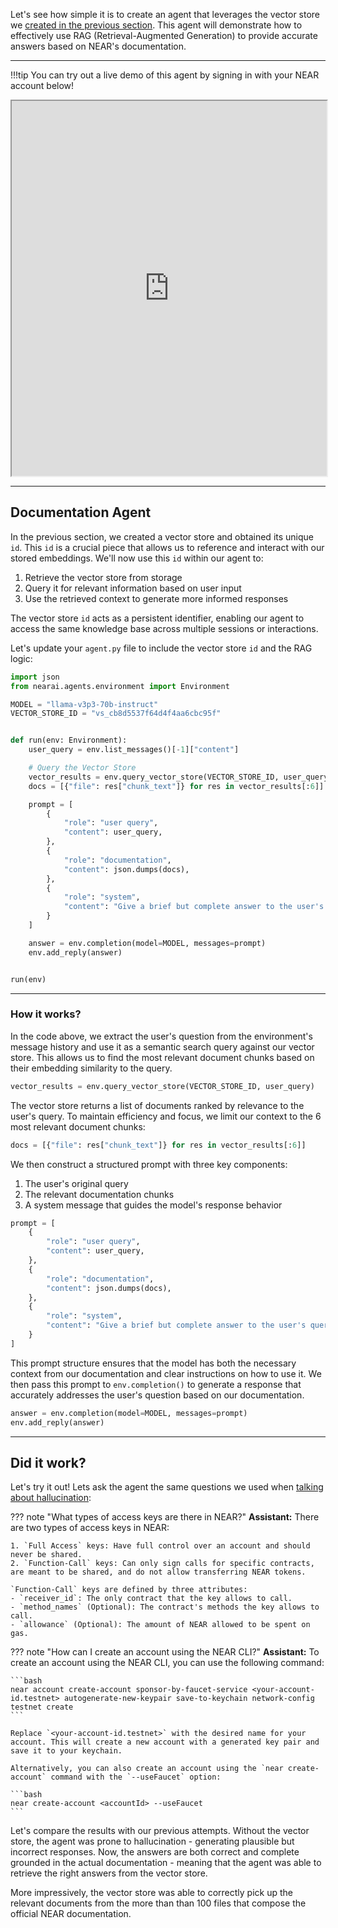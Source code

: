Let's see how simple it is to create an agent that leverages the vector store we [created in the previous section](./vector_store.md). This agent will demonstrate how to effectively use RAG (Retrieval-Augmented Generation) to provide accurate answers based on NEAR's documentation.

---

!!!tip
    You can try out a live demo of this agent by signing in with your NEAR account below!

<iframe src="https://app.near.ai/embed/near-ai-dev.near/near-protocol-docs-agent/latest/" class="agent-iframe" sandbox="allow-scripts allow-popups allow-same-origin allow-forms" style="width: 100%; height: 600px;"></iframe>

---

## Documentation Agent

In the previous section, we created a vector store and obtained its unique `id`. This `id` is a crucial piece that allows us to reference and interact with our stored embeddings. We'll now use this `id` within our agent to:

1. Retrieve the vector store from storage
2. Query it for relevant information based on user input
3. Use the retrieved context to generate more informed responses

The vector store `id` acts as a persistent identifier, enabling our agent to access the same knowledge base across multiple sessions or interactions.

Let's update your `agent.py` file to include the vector store `id` and the RAG logic:

```python
import json
from nearai.agents.environment import Environment

MODEL = "llama-v3p3-70b-instruct"
VECTOR_STORE_ID = "vs_cb8d5537f64d4f4aa6cbc95f"


def run(env: Environment):
    user_query = env.list_messages()[-1]["content"]

    # Query the Vector Store
    vector_results = env.query_vector_store(VECTOR_STORE_ID, user_query)
    docs = [{"file": res["chunk_text"]} for res in vector_results[:6]]

    prompt = [
        {
            "role": "user query",
            "content": user_query,
        },
        {
            "role": "documentation",
            "content": json.dumps(docs),
        },
        {
            "role": "system",
            "content": "Give a brief but complete answer to the user's query, staying as true as possible to the documentation SPECIALLY when dealing with code."
        }
    ]

    answer = env.completion(model=MODEL, messages=prompt)
    env.add_reply(answer)


run(env)
```

<hr class="subsection" />

### How it works?

In the code above, we extract the user's question from the environment's message history and use it as a semantic search query against our vector store. This allows us to find the most relevant document chunks based on their embedding similarity to the query.

```python
vector_results = env.query_vector_store(VECTOR_STORE_ID, user_query)
```

The vector store returns a list of documents ranked by relevance to the user's query. To maintain efficiency and focus, we limit our context to the 6 most relevant document chunks:

```python
docs = [{"file": res["chunk_text"]} for res in vector_results[:6]]
```

We then construct a structured prompt with three key components:

1. The user's original query
2. The relevant documentation chunks
3. A system message that guides the model's response behavior

```python
prompt = [
    {
        "role": "user query",
        "content": user_query,
    },
    {
        "role": "documentation",
        "content": json.dumps(docs),
    },
    {
        "role": "system",
        "content": "Give a brief but complete answer to the user's query, staying as true as possible to the documentation SPECIALLY when dealing with code."
    }
]
```

This prompt structure ensures that the model has both the necessary context from our documentation and clear instructions on how to use it. We then pass this prompt to `env.completion()` to generate a response that accurately addresses the user's question based on our documentation.

```python
answer = env.completion(model=MODEL, messages=prompt)
env.add_reply(answer)
```

---

## Did it work?

Let's try it out! Lets ask the agent the same questions we used when [talking about hallucination](./problem.md):

<div class="grid" markdown>

??? note "What types of access keys are there in NEAR?"
    **Assistant:** There are two types of access keys in NEAR: 

    1. `Full Access` keys: Have full control over an account and should never be shared.
    2. `Function-Call` keys: Can only sign calls for specific contracts, are meant to be shared, and do not allow transferring NEAR tokens. 

    `Function-Call` keys are defined by three attributes: 
    - `receiver_id`: The only contract that the key allows to call.
    - `method_names` (Optional): The contract's methods the key allows to call.
    - `allowance` (Optional): The amount of NEAR allowed to be spent on gas.

??? note "How can I create an account using the NEAR CLI?"
    **Assistant:** To create an account using the NEAR CLI, you can use the following command:

    ```bash
    near account create-account sponsor-by-faucet-service <your-account-id.testnet> autogenerate-new-keypair save-to-keychain network-config testnet create
    ```

    Replace `<your-account-id.testnet>` with the desired name for your account. This will create a new account with a generated key pair and save it to your keychain. 

    Alternatively, you can also create an account using the `near create-account` command with the `--useFaucet` option:

    ```bash
    near create-account <accountId> --useFaucet
    ```
</div>

Let's compare the results with our previous attempts. Without the vector store, the agent was prone to hallucination - generating plausible but incorrect responses. Now, the answers are both correct and complete grounded in the actual documentation - meaning that the agent was able to retrieve the right answers from the vector store.

More impressively, the vector store was able to correctly pick up the relevant documents from the more than than 100 files that compose the official NEAR documentation.

